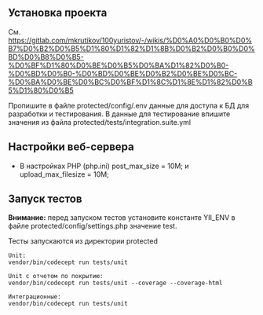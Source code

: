 ## Установка проекта

См. https://gitlab.com/mkrutikov/100yuristov/-/wikis/%D0%A0%D0%B0%D0%B7%D0%B2%D0%B5%D1%80%D1%82%D1%8B%D0%B2%D0%B0%D0%BD%D0%B8%D0%B5-%D0%BF%D1%80%D0%BE%D0%B5%D0%BA%D1%82%D0%B0-%D0%BD%D0%B0-%D0%BD%D0%BE%D0%B2%D0%BE%D0%BC-%D0%BA%D0%BE%D0%BC%D0%BF%D1%8C%D1%8E%D1%82%D0%B5%D1%80%D0%B5

Пропишите в файле protected/config/.env данные для доступа к БД для разработки и тестирования. В данные для тестирование впишите значения из файла protected/tests/integration.suite.yml 

## Настройки веб-сервера
* В настройках PHP (php.ini) post_max_size = 10M; и upload_max_filesize = 10M;

## Запуск тестов
**Внимание:** перед запуском тестов установите константе YII_ENV в файле protected/config/settings.php значение test.

Тесты запускаются из директории protected
```
Unit:
vendor/bin/codecept run tests/unit

Unit с отчетом по покрытию:
vendor/bin/codecept run tests/unit --coverage --coverage-html 

Интеграционные:
vendor/bin/codecept run tests/unit
```

